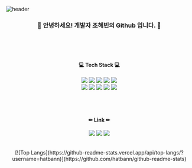 ![header](https://capsule-render.vercel.app/api?type=Cylinder&color=D7F1FE&text=HyebinCho&fontColor=2F2F30)


<div align="center">
  <h3>  👋 안녕하세요! 개발자 조혜빈의 Github 입니다. 👋 </h3>
  
  <br/>
  <br/>
  <br/>

  
  <h4>  💻 Tech Stack 💻 </h4>
  <img src="https://img.shields.io/badge/HTML5-E34F26?style=for-the-badge&logo=html5&logoColor=white"/>
  <img src="https://img.shields.io/badge/css3-1572B6?style=for-the-badge&l&logo=css3&logoColor=white"/>
  <img src="https://img.shields.io/badge/JavaScript-F7DF1E?style=for-the-badge&l&logo=JavaScript&logoColor=white"/>
    <img src="https://img.shields.io/badge/React-61DAFB?style=for-the-badge&l&logo=React&logoColor=white"/>
  <img src="https://img.shields.io/badge/Redux-764ABC?style=for-the-badge&l&logo=Redux&logoColor=white"/>
  <br/>
      <img src="https://img.shields.io/badge/Node.js-338833?style=for-the-badge&l&logo=Node.js&logoColor=white"/>
    <img src="https://img.shields.io/badge/Express-000000?style=for-the-badge&l&logo=Express&logoColor=white"/>
        <img src="https://img.shields.io/badge/Firebase-ffca28?style=for-the-badge&l&logo=Firebase&logoColor=white"/>
<img src="https://img.shields.io/badge/github-181717?style=for-the-badge&logo=github&logoColor=white"/>
<img src="https://img.shields.io/badge/Figma-F24E1E?style=for-the-badge&logo=Figma&logoColor=white"/>
    <br/>
    <br/>    
    <br/>    
    <br/>
    
      
  <h4>  ✏ Link ✏ </h4>
  <a href="https://accessible-coast-252.notion.site/Portfolio-f4de3a9c365a4d06a9697b5456b572ac" target="_blank"><img src="https://img.shields.io/badge/Portfolio-000000?style=flat-square&logo=Notion&logoColor=white"/></a>  
<a href="https://velog.io/@hatbann" target="_blank"><img src="https://img.shields.io/badge/Velog-20c997?style=flat-square&logo=Vimeo&logoColor=white"/></a>
  <a href="https://hatban57.tistory.com/" target="_blank"><img src="https://img.shields.io/badge/Tistory-000000?style=flat-square&logo=Tistory&logoColor=white"/></a>

<br/>
<br/>
  <br/>
[![Top Langs](https://github-readme-stats.vercel.app/api/top-langs/?username=hatbann)](https://github.com/hatbann/github-readme-stats)


   
</div>


<!--
**hatbann/hatbann** is a ✨ _special_ ✨ repository because its `README.md` (this file) appears on your GitHub profile.

Here are some ideas to get you started:

- 🔭 I’m currently working on ...
- 🌱 I’m currently learning ...
- 👯 I’m looking to collaborate on ...
- 🤔 I’m looking for help with ...
- 💬 Ask me about ...
- 📫 How to reach me: ...
- 😄 Pronouns: ...
- ⚡ Fun fact: ...
-->

